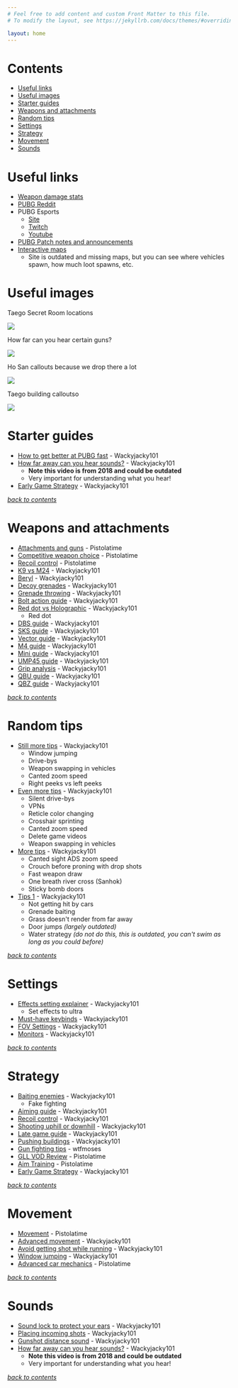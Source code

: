 ```yaml
---
# Feel free to add content and custom Front Matter to this file.
# To modify the layout, see https://jekyllrb.com/docs/themes/#overriding-theme-defaults

layout: home
---
```


# Contents

- [Useful links](#useful-links)
- [Useful images](#useful-images)
- [Starter guides](#starter-video-guides)
- [Weapons and attachments](#weapons-and-attachments)
- [Random tips](#random-tips)
- [Settings](#settings)
- [Strategy](#strategy)
- [Movement](#movement)
- [Sounds](#sounds)

# Useful links

- [Weapon damage stats](https://docs.google.com/spreadsheets/d/e/2PACX-1vRDwzocMt51C2mseKX01ZubfMctjmOeFQ8WS8ZzibSpH6ZWCo3BXXuCyW_ROxV1IiqUzpmwTa_PGNFZ/pubhtml)
- [PUBG Reddit](https://old.reddit.com/r/PUBATTLEGROUNDS/)
- PUBG Esports
	- [Site](https://www.pubgesports.com/en/main) 
	- [Twitch](https://www.twitch.tv/pubg_battlegrounds) 
	- [Youtube](https://www.youtube.com/c/PUBGEsports/videos) 
- [PUBG Patch notes and announcements](https://store.steampowered.com/news/app/578080)
- [Interactive maps](https://pubgmap.io/)
	- Site is outdated and missing maps, but you can see where vehicles spawn, how much loot spawns, etc.

# Useful images
Taego Secret Room locations

![](taegosecretrooms.jpg)

How far can you hear certain guns?

![](weaponaudioranges.jpg)

Ho San callouts because we drop there a lot

![](hosancallouts.jpg)

Taego building calloutso

![](Buildings.png)


# Starter guides

- [How to get better at PUBG fast](https://www.youtube.com/watch?v=1fXNgu1zw3M) - Wackyjacky101
- [How far away can you hear sounds?](https://www.youtube.com/watch?v=ukh3xQ7J7lI) - Wackyjacky101
	- **Note this video is from 2018 and could be outdated**
	- Very important for understanding what you hear!
- [Early Game Strategy](https://www.youtube.com/watch?v=naSipDEcgcE) - Wackyjacky101

[_back to contents_](#contents)

# Weapons and attachments

- [Attachments and guns](https://www.youtube.com/watch?v=U8AcQ2JOZx0) - Pistolatime
- [Competitive weapon choice](https://www.youtube.com/watch?v=py3Uw_3lLfk) - Pistolatime
- [Recoil control](https://www.youtube.com/watch?v=8_-EL7HM8xY) - Pistolatime
- [K9 vs M24](https://www.youtube.com/watch?v=9AwBCedrftY) - Wackyjacky101
- [Beryl](https://www.youtube.com/watch?v=ITBzDtIBs-A) - Wackyjacky101
- [Decoy grenades](https://www.youtube.com/watch?v=n8e_F9bmk5E) - Wackyjacky101
- [Grenade throwing](https://www.youtube.com/watch?v=Mn3uR4bzfSk) - Wackyjacky101
- [Bolt action guide](https://www.youtube.com/watch?v=PUXcUvXYdAI) - Wackyjacky101
- [Red dot vs Holographic](https://www.youtube.com/watch?v=8bjOBKsF05A) - Wackyjacky101
	- Red dot
- [DBS guide](https://www.youtube.com/watch?v=p6XkhbQkJE4) - Wackyjacky101
- [SKS guide](https://www.youtube.com/watch?v=T19vLq2KrcA) - Wackyjacky101
- [Vector guide](https://www.youtube.com/watch?v=kVbThDI5s0o) - Wackyjacky101
- [M4 guide](https://www.youtube.com/watch?v=kGZX_GqXXco) - Wackyjacky101
- [Mini guide](https://www.youtube.com/watch?v=TJthlYChwm0) - Wackyjacky101
- [UMP45 guide](https://www.youtube.com/watch?v=FGMR5cpNM90) - Wackyjacky101
- [Grip analysis](https://www.youtube.com/watch?v=2Bpvz22MK24) - Wackyjacky101
- [QBU guide](https://www.youtube.com/watch?v=-TuA_NPkLmE) - Wackyjacky101
- [QBZ guide](https://www.youtube.com/watch?v=DUZCid87Rto) - Wackyjacky101

[_back to contents_](#contents)

# Random tips

- [Still more tips](https://www.youtube.com/watch?v=9O1wGQ7qfkM) - Wackyjacky101
	- Window jumping
	- Drive-bys
	- Weapon swapping in vehicles
	- Canted zoom speed
	- Right peeks vs left peeks
- [Even more tips](https://www.youtube.com/watch?v=t7Ant7EOF88) - Wackyjacky101
	- Silent drive-bys
	- VPNs
	- Reticle color changing
	- Crosshair sprinting
	- Canted zoom speed
	- Delete game videos
	- Weapon swapping in vehicles
- [More tips](https://www.youtube.com/watch?v=W8aLDVu29c4) - Wackyjacky101
	- Canted sight ADS zoom speed
	- Crouch before proning with drop shots
	- Fast weapon draw
	- One breath river cross (Sanhok)
	- Sticky bomb doors
- [Tips 1](https://www.youtube.com/watch?v=VC0CLAqOt9c) - Wackyjacky101
	- Not getting hit by cars
	- Grenade baiting
	- Grass doesn't render from far away
	- Door jumps *(largely outdated)*
	- Water strategy *(do not do this, this is outdated, you can't swim as long as you could before)*

[_back to contents_](#contents)

# Settings

- [Effects setting explainer](https://www.youtube.com/watch?v=w7UxwxuM_dM) - Wackyjacky101
	- Set effects to ultra
- [Must-have keybinds](https://www.youtube.com/watch?v=WIzsflbGy0A) - Wackyjacky101
- [FOV Settings](https://www.youtube.com/watch?v=jgcRjALeuO0) - Wackyjacky101
 - [Monitors](https://www.youtube.com/watch?v=pxIQX46zNFs) - Wackyjacky101

[_back to contents_](#contents)


# Strategy

- [Baiting enemies](https://www.youtube.com/watch?v=8If2xZyY3ks) - Wackyjacky101
	- Fake fighting
 - [Aiming guide](https://www.youtube.com/watch?v=SbauFhd96dE) - Wackyjacky101
 - [Recoil control](https://www.youtube.com/watch?v=j5slpa-BySQ) - Wackyjacky101
- [Shooting uphill or downhill](https://www.youtube.com/watch?v=JG1JR3rYCIo) - Wackyjacky101
- [Late game guide](https://www.youtube.com/watch?v=pS5HYRF5PH8) - Wackyjacky101
- [Pushing buildings](https://www.youtube.com/watch?v=rXZT7TqZpj0) - Wackyjacky101
-  [Gun fighting tips](https://www.youtube.com/watch?v=mBF_VoKMXN8) - wtfmoses
- [GLL VOD Review](https://www.youtube.com/watch?v=IQdkFvQh_oM) - Pistolatime
- [Aim Training](https://www.youtube.com/watch?v=-7fcR1lDR1I) - Pistolatime
- [Early Game Strategy](https://www.youtube.com/watch?v=naSipDEcgcE) - Wackyjacky101

[_back to contents_](#contents)

# Movement

- [Movement](https://www.youtube.com/watch?v=YD8KlWUIRAU) - Pistolatime
- [Advanced movement](https://www.youtube.com/watch?v=EHVKLke-ap0) - Wackyjacky101
 - [Avoid getting shot while running](https://www.youtube.com/watch?v=YAhzQxJhjnY) - Wackyjacky101
- [Window jumping](https://www.youtube.com/watch?v=RiDOfgVz3N4) - Wackyjacky101
- [Advanced car mechanics](https://www.youtube.com/watch?v=yUoPTolyDbk) - Pistolatime

[_back to contents_](#contents)

# Sounds

- [Sound lock to protect your ears](https://www.youtube.com/watch?v=IGf7Jl2T7dY) - Wackyjacky101
- [Placing incoming shots](https://www.youtube.com/watch?v=zBSBu72qF0s) - Wackyjacky101
- [Gunshot distance sound](https://www.youtube.com/watch?v=ToSjxK7Y0UU) - Wackyjacky101
- [How far away can you hear sounds?](https://www.youtube.com/watch?v=ukh3xQ7J7lI) - Wackyjacky101
	- **Note this video is from 2018 and could be outdated**
	- Very important for understanding what you hear!

[_back to contents_](#contents)
